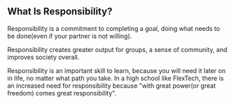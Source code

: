 What Is Responsibility?
-----------------------

Responsibility is a commitment to completing a goal, doing what needs to be done(even if your partner is not willing).

Responsibility creates greater output for groups, a sense of community, and improves society overall.

Responsibility is an important skill to learn, because you will need it later on in life, no matter what path you take. In a high school like FlexTech, there is an increased need for responsibility because "with great power(or great freedom) comes great responsibility". 

